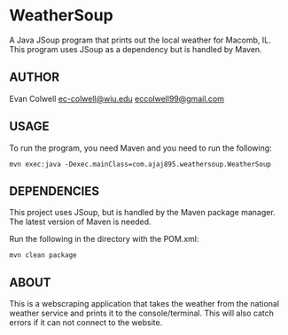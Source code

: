 # WeatherSoup
A Java JSoup program that prints out the local weather for Macomb, IL. This program uses JSoup as a dependency but is handled by Maven.

## AUTHOR
Evan Colwell
ec-colwell@wiu.edu
eccolwell99@gmail.com

## USAGE

To run the program, you need Maven and you need to run the following:

``` mvn exec:java -Dexec.mainClass=com.ajaj895.weathersoup.WeatherSoup ```

## DEPENDENCIES

This project uses JSoup, but is handled by the Maven package manager. The latest version of Maven is needed.

Run the following in the directory with the POM.xml:

``` mvn clean package ``` 

## ABOUT

This is a webscraping application that takes the weather from the national weather service and prints it to the console/terminal. This will also catch errors if it can not connect to the website.
